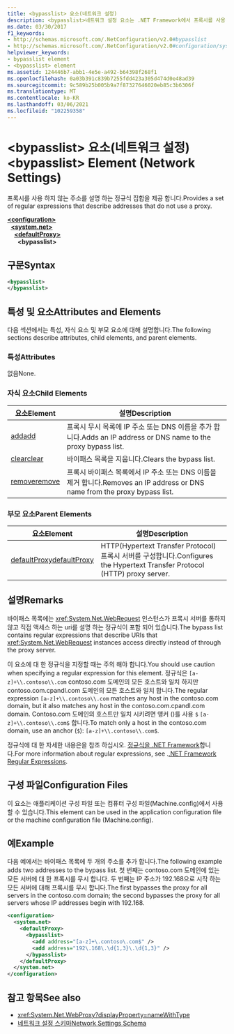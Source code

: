 ```yaml
---
title: <bypasslist> 요소(네트워크 설정)
description: <bypasslist>네트워크 설정 요소는 .NET Framework에서 프록시를 사용 하지 않는 주소를 설명 하는 정규식 집합을 제공 합니다.
ms.date: 03/30/2017
f1_keywords:
- http://schemas.microsoft.com/.NetConfiguration/v2.0#bypasslist
- http://schemas.microsoft.com/.NetConfiguration/v2.0#configuration/system.net/defaultProxy/bypasslist
helpviewer_keywords:
- bypasslist element
- <bypasslist> element
ms.assetid: 124446b7-abb1-4e5e-a492-b64398f268f1
ms.openlocfilehash: 0a03b391c839b7255fdd423a305d474d0e48ad39
ms.sourcegitcommit: 9c589b25b005b9a7f87327646020eb85c3b6306f
ms.translationtype: MT
ms.contentlocale: ko-KR
ms.lasthandoff: 03/06/2021
ms.locfileid: "102259358"
---
```

# <a name="bypasslist-element-network-settings"></a><span data-ttu-id="c20f0-103">\<bypasslist> 요소(네트워크 설정)</span><span class="sxs-lookup"><span data-stu-id="c20f0-103">\<bypasslist> Element (Network Settings)</span></span>

<span data-ttu-id="c20f0-104">프록시를 사용 하지 않는 주소를 설명 하는 정규식 집합을 제공 합니다.</span><span class="sxs-lookup"><span data-stu-id="c20f0-104">Provides a set of regular expressions that describe addresses that do not use a proxy.</span></span>  

[**\<configuration>**](../configuration-element.md)\
&nbsp;&nbsp;[**\<system.net>**](system-net-element-network-settings.md)\
&nbsp;&nbsp;&nbsp;&nbsp;[**\<defaultProxy>**](defaultproxy-element-network-settings.md)\
&nbsp;&nbsp;&nbsp;&nbsp;&nbsp;&nbsp;**\<bypasslist>**

## <a name="syntax"></a><span data-ttu-id="c20f0-105">구문</span><span class="sxs-lookup"><span data-stu-id="c20f0-105">Syntax</span></span>  
  
```xml  
<bypasslist>
</bypasslist>  
```  
  
## <a name="attributes-and-elements"></a><span data-ttu-id="c20f0-106">특성 및 요소</span><span class="sxs-lookup"><span data-stu-id="c20f0-106">Attributes and Elements</span></span>  

 <span data-ttu-id="c20f0-107">다음 섹션에서는 특성, 자식 요소 및 부모 요소에 대해 설명합니다.</span><span class="sxs-lookup"><span data-stu-id="c20f0-107">The following sections describe attributes, child elements, and parent elements.</span></span>  
  
### <a name="attributes"></a><span data-ttu-id="c20f0-108">특성</span><span class="sxs-lookup"><span data-stu-id="c20f0-108">Attributes</span></span>  

 <span data-ttu-id="c20f0-109">없음</span><span class="sxs-lookup"><span data-stu-id="c20f0-109">None.</span></span>  
  
### <a name="child-elements"></a><span data-ttu-id="c20f0-110">자식 요소</span><span class="sxs-lookup"><span data-stu-id="c20f0-110">Child Elements</span></span>  
  
|<span data-ttu-id="c20f0-111">**요소**</span><span class="sxs-lookup"><span data-stu-id="c20f0-111">**Element**</span></span>|<span data-ttu-id="c20f0-112">**설명**</span><span class="sxs-lookup"><span data-stu-id="c20f0-112">**Description**</span></span>|  
|-----------------|---------------------|  
|[<span data-ttu-id="c20f0-113">add</span><span class="sxs-lookup"><span data-stu-id="c20f0-113">add</span></span>](add-element-for-bypasslist-network-settings.md)|<span data-ttu-id="c20f0-114">프록시 무시 목록에 IP 주소 또는 DNS 이름을 추가 합니다.</span><span class="sxs-lookup"><span data-stu-id="c20f0-114">Adds an IP address or DNS name to the proxy bypass list.</span></span>|  
|[<span data-ttu-id="c20f0-115">clear</span><span class="sxs-lookup"><span data-stu-id="c20f0-115">clear</span></span>](clear-element-for-bypasslist-network-settings.md)|<span data-ttu-id="c20f0-116">바이패스 목록을 지웁니다.</span><span class="sxs-lookup"><span data-stu-id="c20f0-116">Clears the bypass list.</span></span>|  
|[<span data-ttu-id="c20f0-117">remove</span><span class="sxs-lookup"><span data-stu-id="c20f0-117">remove</span></span>](remove-element-for-bypasslist-network-settings.md)|<span data-ttu-id="c20f0-118">프록시 바이패스 목록에서 IP 주소 또는 DNS 이름을 제거 합니다.</span><span class="sxs-lookup"><span data-stu-id="c20f0-118">Removes an IP address or DNS name from the proxy bypass list.</span></span>|  
  
### <a name="parent-elements"></a><span data-ttu-id="c20f0-119">부모 요소</span><span class="sxs-lookup"><span data-stu-id="c20f0-119">Parent Elements</span></span>  
  
|<span data-ttu-id="c20f0-120">**요소**</span><span class="sxs-lookup"><span data-stu-id="c20f0-120">**Element**</span></span>|<span data-ttu-id="c20f0-121">**설명**</span><span class="sxs-lookup"><span data-stu-id="c20f0-121">**Description**</span></span>|  
|-----------------|---------------------|  
|[<span data-ttu-id="c20f0-122">defaultProxy</span><span class="sxs-lookup"><span data-stu-id="c20f0-122">defaultProxy</span></span>](defaultproxy-element-network-settings.md)|<span data-ttu-id="c20f0-123">HTTP(Hypertext Transfer Protocol) 프록시 서버를 구성합니다.</span><span class="sxs-lookup"><span data-stu-id="c20f0-123">Configures the Hypertext Transfer Protocol (HTTP) proxy server.</span></span>|  
  
## <a name="remarks"></a><span data-ttu-id="c20f0-124">설명</span><span class="sxs-lookup"><span data-stu-id="c20f0-124">Remarks</span></span>  

 <span data-ttu-id="c20f0-125">바이패스 목록에는 <xref:System.Net.WebRequest> 인스턴스가 프록시 서버를 통하지 않고 직접 액세스 하는 uri를 설명 하는 정규식이 포함 되어 있습니다.</span><span class="sxs-lookup"><span data-stu-id="c20f0-125">The bypass list contains regular expressions that describe URIs that <xref:System.Net.WebRequest> instances access directly instead of through the proxy server.</span></span>  
  
 <span data-ttu-id="c20f0-126">이 요소에 대 한 정규식을 지정할 때는 주의 해야 합니다.</span><span class="sxs-lookup"><span data-stu-id="c20f0-126">You should use caution when specifying a regular expression for this element.</span></span> <span data-ttu-id="c20f0-127">정규식은 `[a-z]+\\.contoso\\.com` contoso.com 도메인의 모든 호스트와 일치 하지만 contoso.com.cpandl.com 도메인의 모든 호스트와 일치 합니다.</span><span class="sxs-lookup"><span data-stu-id="c20f0-127">The regular expression `[a-z]+\\.contoso\\.com` matches any host in the contoso.com domain, but it also matches any host in the contoso.com.cpandl.com domain.</span></span> <span data-ttu-id="c20f0-128">Contoso.com 도메인의 호스트만 일치 시키려면 앵커 ()를 사용 `$` `[a-z]+\\.contoso\\.com$` 합니다.</span><span class="sxs-lookup"><span data-stu-id="c20f0-128">To match only a host in the contoso.com domain, use an anchor (`$`): `[a-z]+\\.contoso\\.com$`.</span></span>
  
 <span data-ttu-id="c20f0-129">정규식에 대 한 자세한 내용은을 참조 하십시오. [정규식을 .NET Framework](../../../../standard/base-types/regular-expressions.md)합니다.</span><span class="sxs-lookup"><span data-stu-id="c20f0-129">For more information about regular expressions, see .[.NET Framework Regular Expressions](../../../../standard/base-types/regular-expressions.md).</span></span>  
  
## <a name="configuration-files"></a><span data-ttu-id="c20f0-130">구성 파일</span><span class="sxs-lookup"><span data-stu-id="c20f0-130">Configuration Files</span></span>  

 <span data-ttu-id="c20f0-131">이 요소는 애플리케이션 구성 파일 또는 컴퓨터 구성 파일(Machine.config)에서 사용할 수 있습니다.</span><span class="sxs-lookup"><span data-stu-id="c20f0-131">This element can be used in the application configuration file or the machine configuration file (Machine.config).</span></span>  
  
## <a name="example"></a><span data-ttu-id="c20f0-132">예</span><span class="sxs-lookup"><span data-stu-id="c20f0-132">Example</span></span>  

 <span data-ttu-id="c20f0-133">다음 예에서는 바이패스 목록에 두 개의 주소를 추가 합니다.</span><span class="sxs-lookup"><span data-stu-id="c20f0-133">The following example adds two addresses to the bypass list.</span></span> <span data-ttu-id="c20f0-134">첫 번째는 contoso.com 도메인에 있는 모든 서버에 대 한 프록시를 무시 합니다. 두 번째는 IP 주소가 192.168으로 시작 하는 모든 서버에 대해 프록시를 무시 합니다.</span><span class="sxs-lookup"><span data-stu-id="c20f0-134">The first bypasses the proxy for all servers in the contoso.com domain; the second bypasses the proxy for all servers whose IP addresses begin with 192.168.</span></span>  
  
```xml  
<configuration>  
  <system.net>  
    <defaultProxy>  
      <bypasslist>  
        <add address="[a-z]+\.contoso\.com$" />  
        <add address="192\.168\.\d{1,3}\.\d{1,3}" />  
      </bypasslist>  
    </defaultProxy>  
  </system.net>  
</configuration>  
```  
  
## <a name="see-also"></a><span data-ttu-id="c20f0-135">참고 항목</span><span class="sxs-lookup"><span data-stu-id="c20f0-135">See also</span></span>

- <xref:System.Net.WebProxy?displayProperty=nameWithType>
- [<span data-ttu-id="c20f0-136">네트워크 설정 스키마</span><span class="sxs-lookup"><span data-stu-id="c20f0-136">Network Settings Schema</span></span>](index.md)
